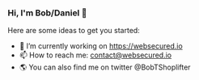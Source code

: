 ### Hi, I'm Bob/Daniel 👋

Here are some ideas to get you started:

- 🔭 I’m currently working on https://websecured.io
- 📫 How to reach me: contact@websecured.io
- 🌎 You can also find me on twitter @BobTShoplifter
